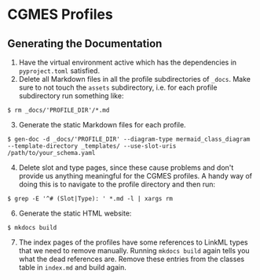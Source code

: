 # CGMES Profiles

## Generating the Documentation
1. Have the virtual environment active which has the dependencies in `pyproject.toml` satisfied.
2. Delete all Markdown files in all the profile subdirectories of `_docs`. Make sure to not touch the `assets` subdirectory, i.e. for each profile subdirectory run something like:
```shell
$ rm _docs/'PROFILE_DIR'/*.md
```
3. Generate the static Markdown files for each profile.
```shell
$ gen-doc -d _docs/'PROFILE_DIR' --diagram-type mermaid_class_diagram --template-directory _templates/ --use-slot-uris /path/to/your_schema.yaml
```
4. Delete slot and type pages, since these cause problems and don't provide us anything meaningful for the CGMES profiles. A handy way of doing this is to navigate to the profile directory and then run:
```shell
$ grep -E '^# (Slot|Type): ' *.md -l | xargs rm
```
6. Generate the static HTML website:
```shell
$ mkdocs build
```
7. The index pages of the profiles have some references to LinkML types that we need to remove manually. Running `mkdocs build` again tells you what the dead references are. Remove these entries from the classes table in `index.md` and build again.

